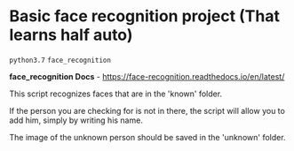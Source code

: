 # Basic face recognition project (That learns half auto)

`python3.7` `face_recognition`

**face_recognition Docs** - https://face-recognition.readthedocs.io/en/latest/


This script recognizes faces that are in the 'known' folder.

If the person you are checking for is not in there, the script will allow you to add him, simply by writing his name.

The image of the unknown person should be saved in the 'unknown' folder.
